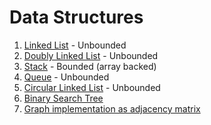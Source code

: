 # Data Structures

1. [Linked List](LinkedList.java) - Unbounded
2. [Doubly Linked List](DoublyLinkedList.java)  - Unbounded
3. [Stack](Stack.java) - Bounded (array backed)
4. [Queue](Queue.java) - Unbounded
5. [Circular Linked List](CircularLinkedList.java) - Unbounded
6. [Binary Search Tree](BinarySearchTree.java)
7. [Graph implementation as adjacency matrix](GraphAsAdjacencyMatrix.java)